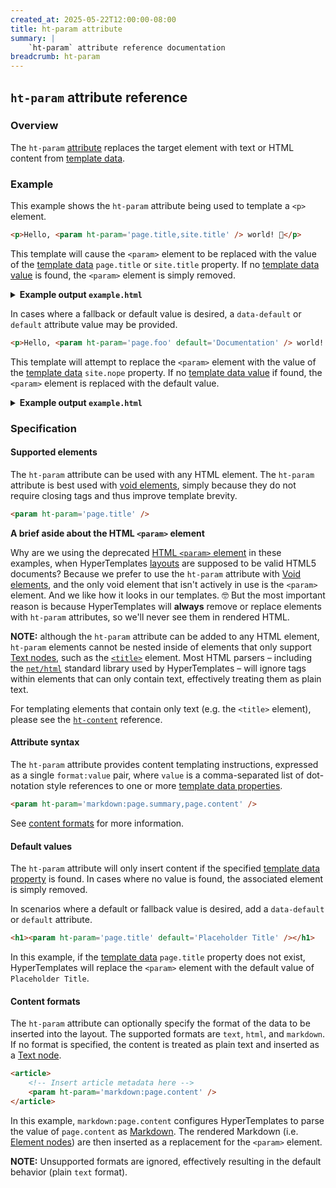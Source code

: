 ```yaml
---
created_at: 2025-05-22T12:00:00-08:00
title: ht-param attribute
summary: |
    `ht-param` attribute reference documentation
breadcrumb: ht-param
---
```


## `ht-param` attribute reference

<auto-toc selectors='h3,h4,h5,h6'></auto-toc>

### Overview

The `ht-param` [attribute] replaces the target element with text or HTML content from [template data].

### Example

This example shows the `ht-param` attribute being used to template a `<p>` element.

<code-snippet ht-block filename='example.html' highlight='9'>

```html
<p>Hello, <param ht-param='page.title,site.title' /> world! 👋</p>
```

</code-snippet>

This template will cause the `<param>` element to be replaced with the value of the [template data] `page.title` or `site.title` property.
If no [template data value] is found, the `<param>` element is simply removed.

<details><summary><strong>Example output <code>example.html</code></strong></summary>

Let's see what happens when we process this template with the following sample [template data].

```javascript
{
    site: {
        title: "HyperTemplates"
    }
}
```

Notice that this example template data object does have a `site.title` property, but does not have a `page.title` property.
The `<param>` element will be replaced by the value of `site.title`, as shown here:

```html
<p>Hello, HyperTemplates world! 👋</p>
```

If no matching value was found, the `<param>` element would simply be removed, as shown below:

```html
<p>Hello, world! 👋</p>
```

</details>

In cases where a fallback or default value is desired, a `data-default` or `default` attribute value may be provided.

<code-snippet ht-block filename='example.html' highlight='9'>

```html
<p>Hello, <param ht-param='page.foo' default='Documentation' /> world! 👋</p>
```

</code-snippet>

This template will attempt to replace the `<param>` element with the value of the [template data] `site.nope` property.
If no [template data value] if found, the `<param>` element is replaced with the default value.

<details><summary><strong>Example output <code>example.html</code></strong></summary>

Let's see what happens when we process this template with the following sample [template data].

```javascript
{
    page: {
        title: "ht-param",
        description: "ht-param attribute reference"
    }
}
```

Notice that this example template data object does have a `page.title` and `page.description` property, but it does not not have a `page.foo` property.
The result is that the `<param>` element will be replaced by the default value of `Documentation`.

```html
<p>Hello, Documentation world! 👋</p>
```

</details>

### Specification

#### Supported elements

The `ht-param` attribute can be used with any HTML element.
The `ht-param` attribute is best used with [void elements], simply because they do not require closing tags and thus improve template brevity.

```html
<param ht-param='page.title' />
```

<doc-quote ht-block info>

**A brief aside about the HTML `<param>` element**

Why are we using the deprecated [HTML `<param>` element] in these examples, when HyperTemplates [layouts] are supposed to be valid HTML5 documents?
Because we prefer to use the `ht-param` attribute with [Void elements], and the only void element that isn't actively in use is the `<param>` element.
And we like how it looks in our templates. 🤓
But the most important reason is because HyperTemplates will **always** remove or replace elements with `ht-param` attributes, so we'll never see them in rendered HTML.

</doc-quote>

<doc-quote ht-block danger>

**NOTE:** although the `ht-param` attribute can be added to any HTML element, `ht-param` elements cannot be nested inside of elements that only support [Text nodes], such as the [`<title>`] element.
Most HTML parsers – including the [`net/html`] standard library used by HyperTemplates – will ignore tags within elements that can only contain text, effectively treating them as plain text.

For templating elements that contain only text (e.g. the `<title>` element), please see the [`ht-content`] reference.

</doc-quote>

#### Attribute syntax

The `ht-param` attribute provides content templating instructions, expressed as a single `format:value` pair, where `value` is a comma-separated list of dot-notation style references to one or more [template data properties].

```html
<param ht-param='markdown:page.summary,page.content' />
```

See [content formats] for more information.

#### Default values

The `ht-param` attribute will only insert content if the specified [template data property] is found.
In cases where no value is found, the associated element is simply removed.

In scenarios where a default or fallback value is desired, add a `data-default` or `default` attribute.

```html
<h1><param ht-param='page.title' default='Placeholder Title' /></h1>
```

In this example, if the [template data] `page.title` property does not exist, HyperTemplates will replace the `<param>` element with the default value of `Placeholder Title`.

#### Content formats

The `ht-param` attribute can optionally specify the format of the data to be inserted into the layout.
The supported formats are `text`, `html`, and `markdown`.
If no format is specified, the content is treated as plain text and inserted as a [Text node].

```html
<article>
    <!-- Insert article metadata here -->
    <param ht-param='markdown:page.content' />
</article>
```

In this example, `markdown:page.content` configures HyperTemplates to parse the value of `page.content` as [Markdown].
The rendered Markdown (i.e. [Element nodes]) are then inserted as a replacement for the `<param>` element.

<doc-quote ht-block notice>

**NOTE:** Unsupported formats are ignored, effectively resulting in the default behavior (plain `text` format).

</doc-quote>


<!-- Links -->
[attribute]: https://developer.mozilla.org/en-US/docs/Web/HTML/Attributes
[layouts]: /docs/reference/core/layouts/
[template data]: /docs/reference/core/data/
[template data property]: /docs/reference/core/data/#template-data-property
[template data value]: /docs/reference/core/data/#template-data-value
[template data properties]: /docs/reference/core/data/#template-data-property
[void elements]: https://developer.mozilla.org/en-US/docs/Glossary/Void_element
[Text]: https://developer.mozilla.org/en-US/docs/Web/API/Text
[Text node]: https://developer.mozilla.org/en-US/docs/Web/API/Text
[Text nodes]: https://developer.mozilla.org/en-US/docs/Web/API/Text
[Element node]: https://developer.mozilla.org/en-US/docs/Web/API/Element
[Element nodes]: https://developer.mozilla.org/en-US/docs/Web/API/Element
[Markdown]: /docs/reference/core/markdown/
[content formats]: #content-formats
[`net/html`]: https://pkg.go.dev/golang.org/x/net/html
[`<title>`]: https://developer.mozilla.org/en-US/docs/Web/HTML/Reference/Elements/title
[`ht-content`]: /docs/reference/core/attributes/ht-content/
[HTML `<param>` element]: https://developer.mozilla.org/en-US/docs/Web/HTML/Reference/Elements/param

